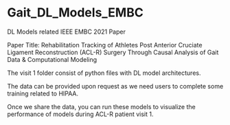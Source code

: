 # Gait_DL_Models_EMBC
DL Models related IEEE EMBC 2021 Paper

Paper Title: Rehabilitation Tracking of Athletes Post Anterior Cruciate Ligament Reconstruction (ACL-R) Surgery Through Causal Analysis of Gait Data & Computational Modeling

The visit 1 folder consist of python files with DL model architectures.

The data can be provided upon request as we need users to complete some training related to HIPAA.

Once we share the data, you can run these models to visualize the performance of models during ACL-R patient visit 1.
